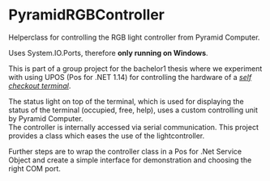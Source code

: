 # PyramidRGBController
Helperclass for controlling the RGB light controller from Pyramid Computer.

Uses System.IO.Ports, therefore **only running on Windows**.

This is part of a group project for the bachelor1 thesis where we experiment with using UPOS (Pos for .NET 1.14) for controlling the hardware of a *[self checkout terminal](https://pyramid-computer.com/polytouch/flex/sco-self-checkout-kiosk/)*.

The status light on top of the terminal, which is used for displaying the status of the terminal (occupied, free, help), uses a custom controlling unit by Pyramid Computer.  
The controller is internally accessed via serial communication. This project provides a class which eases the use of the lightcontroller.

Further steps are to wrap the controller class in a Pos for .Net Service Object and create a simple interface for demonstration and choosing the right COM port.
